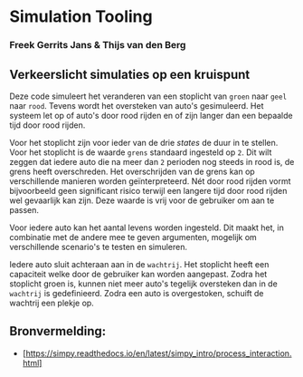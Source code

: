 # Simulation Tooling
### Freek Gerrits Jans & Thijs van den Berg

## Verkeerslicht simulaties op een kruispunt
Deze code simuleert het veranderen van een stoplicht van `groen` naar `geel` naar `rood`.
Tevens wordt het oversteken van auto's gesimuleerd. Het systeem let op of auto's door rood rijden
en of zijn langer dan een bepaalde tijd door rood rijden.

Voor het stoplicht zijn voor ieder van de drie _states_ de duur in te stellen.
Voor het stoplicht is de waarde `grens` standaard ingesteld op `2`.
Dit wilt zeggen dat iedere auto die na meer dan `2` perioden nog steeds in rood is, de grens heeft overschreden.
Het overschrijden van de grens kan op verschillende manieren worden geïnterpreteerd.
Nét door rood rijden vormt bijvoorbeeld geen significant risico terwijl een langere tijd door
rood rijden wel gevaarlijk kan zijn. Deze waarde is vrij voor de gebruiker om aan te passen.

Voor iedere auto kan het aantal levens worden ingesteld. Dit maakt het, in combinatie met de andere
mee te geven argumenten, mogelijk om verschillende scenario's te testen en simuleren. 

Iedere auto sluit achteraan aan in de `wachtrij`. Het stoplicht heeft een capaciteit welke
door de gebruiker kan worden aangepast. Zodra het stoplicht groen is, kunnen niet meer auto's
tegelijk oversteken dan in de `wachtrij` is gedefinieerd. Zodra een auto is overgestoken, schuift
de wachtrij een plekje op.

## Bronvermelding:
- [https://simpy.readthedocs.io/en/latest/simpy_intro/process_interaction.html]
